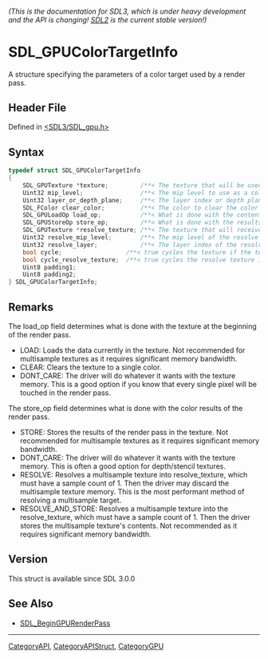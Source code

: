 ###### (This is the documentation for SDL3, which is under heavy development and the API is changing! [SDL2](https://wiki.libsdl.org/SDL2/) is the current stable version!)
# SDL_GPUColorTargetInfo

A structure specifying the parameters of a color target used by a render pass.

## Header File

Defined in [<SDL3/SDL_gpu.h>](https://github.com/libsdl-org/SDL/blob/main/include/SDL3/SDL_gpu.h)

## Syntax

```c
typedef struct SDL_GPUColorTargetInfo
{
    SDL_GPUTexture *texture;         /**< The texture that will be used as a color target by a render pass. */
    Uint32 mip_level;                /**< The mip level to use as a color target. */
    Uint32 layer_or_depth_plane;     /**< The layer index or depth plane to use as a color target. This value is treated as a layer index on 2D array and cube textures, and as a depth plane on 3D textures. */
    SDL_FColor clear_color;          /**< The color to clear the color target to at the start of the render pass. Ignored if SDL_GPU_LOADOP_CLEAR is not used. */
    SDL_GPULoadOp load_op;           /**< What is done with the contents of the color target at the beginning of the render pass. */
    SDL_GPUStoreOp store_op;         /**< What is done with the results of the render pass. */
    SDL_GPUTexture *resolve_texture; /**< The texture that will receive the results of a multisample resolve operation. Ignored if a RESOLVE* store_op is not used. */
    Uint32 resolve_mip_level;        /**< The mip level of the resolve texture to use for the resolve operation. Ignored if a RESOLVE* store_op is not used. */
    Uint32 resolve_layer;            /**< The layer index of the resolve texture to use for the resolve operation. Ignored if a RESOLVE* store_op is not used. */
    bool cycle;                  /**< true cycles the texture if the texture is bound and load_op is not LOAD */
    bool cycle_resolve_texture;  /**< true cycles the resolve texture if the resolve texture is bound. Ignored if a RESOLVE* store_op is not used. */
    Uint8 padding1;
    Uint8 padding2;
} SDL_GPUColorTargetInfo;
```

## Remarks

The load_op field determines what is done with the texture at the beginning
of the render pass.

- LOAD: Loads the data currently in the texture. Not recommended for
  multisample textures as it requires significant memory bandwidth.
- CLEAR: Clears the texture to a single color.
- DONT_CARE: The driver will do whatever it wants with the texture memory.
  This is a good option if you know that every single pixel will be touched
  in the render pass.

The store_op field determines what is done with the color results of the
render pass.

- STORE: Stores the results of the render pass in the texture. Not
  recommended for multisample textures as it requires significant memory
  bandwidth.
- DONT_CARE: The driver will do whatever it wants with the texture memory.
  This is often a good option for depth/stencil textures.
- RESOLVE: Resolves a multisample texture into resolve_texture, which must
  have a sample count of 1. Then the driver may discard the multisample
  texture memory. This is the most performant method of resolving a
  multisample target.
- RESOLVE_AND_STORE: Resolves a multisample texture into the
  resolve_texture, which must have a sample count of 1. Then the driver
  stores the multisample texture's contents. Not recommended as it requires
  significant memory bandwidth.

## Version

This struct is available since SDL 3.0.0

## See Also

- [SDL_BeginGPURenderPass](SDL_BeginGPURenderPass)

----
[CategoryAPI](CategoryAPI), [CategoryAPIStruct](CategoryAPIStruct), [CategoryGPU](CategoryGPU)

